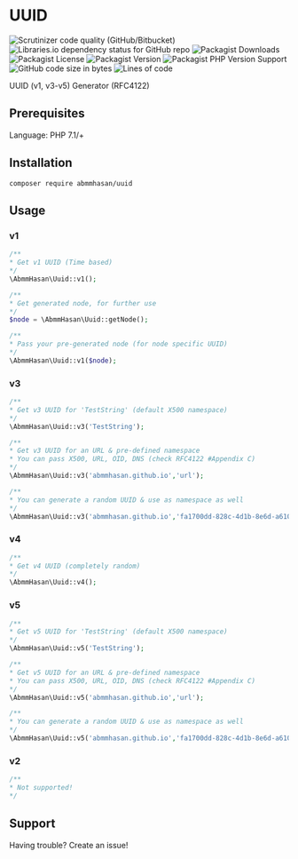 # UUID

![Scrutinizer code quality (GitHub/Bitbucket)](https://img.shields.io/scrutinizer/quality/g/abmmhasan/uuid/main)
![Libraries.io dependency status for GitHub repo](https://img.shields.io/librariesio/github/abmmhasan/uuid)
![Packagist Downloads](https://img.shields.io/packagist/dt/abmmhasan/uuid)
![Packagist License](https://img.shields.io/packagist/l/abmmhasan/uuid)
![Packagist Version](https://img.shields.io/packagist/v/abmmhasan/uuid)
![Packagist PHP Version Support](https://img.shields.io/packagist/php-v/abmmhasan/uuid)
![GitHub code size in bytes](https://img.shields.io/github/languages/code-size/abmmhasan/uuid)
![Lines of code](https://img.shields.io/tokei/lines/github/abmmhasan/uuid)

UUID (v1, v3-v5) Generator (RFC4122)


## Prerequisites

Language: PHP 7.1/+

## Installation

```
composer require abmmhasan/uuid
```

## Usage

### v1

```php
/**
* Get v1 UUID (Time based)
*/
\AbmmHasan\Uuid::v1();

/**
* Get generated node, for further use
*/
$node = \AbmmHasan\Uuid::getNode();

/**
* Pass your pre-generated node (for node specific UUID)
*/
\AbmmHasan\Uuid::v1($node);
```

### v3

```php
/**
* Get v3 UUID for 'TestString' (default X500 namespace)
*/
\AbmmHasan\Uuid::v3('TestString');

/**
* Get v3 UUID for an URL & pre-defined namespace
* You can pass X500, URL, OID, DNS (check RFC4122 #Appendix C)
*/
\AbmmHasan\Uuid::v3('abmmhasan.github.io','url');

/**
* You can generate a random UUID & use as namespace as well
*/
\AbmmHasan\Uuid::v3('abmmhasan.github.io','fa1700dd-828c-4d1b-8e6d-a6104807da90');
```

### v4

```php
/**
* Get v4 UUID (completely random)
*/
\AbmmHasan\Uuid::v4();
```

### v5

```php
/**
* Get v5 UUID for 'TestString' (default X500 namespace)
*/
\AbmmHasan\Uuid::v5('TestString');

/**
* Get v5 UUID for an URL & pre-defined namespace
* You can pass X500, URL, OID, DNS (check RFC4122 #Appendix C)
*/
\AbmmHasan\Uuid::v5('abmmhasan.github.io','url');

/**
* You can generate a random UUID & use as namespace as well
*/
\AbmmHasan\Uuid::v5('abmmhasan.github.io','fa1700dd-828c-4d1b-8e6d-a6104807da90');
```

### v2

```php
/** 
* Not supported! 
*/
```

## Support

Having trouble? Create an issue!

